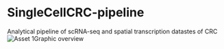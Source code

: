 # SingleCellCRC-pipeline
Analytical pipeline of scRNA-seq and spatial transcription datastes of CRC
![Asset 1Graphic overview](https://user-images.githubusercontent.com/53011855/229484347-bc4c4efd-d699-4734-86da-3c9d625380be.png)
